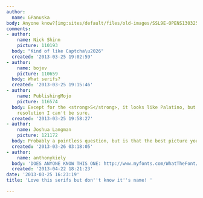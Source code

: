 ```yaml
---
author:
  name: GPanuska
body: Anyone know?[img:sites/default/files/old-images/SSL9E-OPENS13032511480_4312.jpg]
comments:
- author:
    name: Nick Shinn
    picture: 110193
  body: "Kind of like Captcha\u2026"
  created: '2013-03-25 19:02:59'
- author:
    name: bojev
    picture: 110659
  body: What serifs?
  created: '2013-03-25 19:15:46'
- author:
    name: PublishingMojo
    picture: 116574
  body: Except for the <strong>S</strong>, it looks like Palatino, but at this low
    resolution I can't be sure.
  created: '2013-03-25 19:58:27'
- author:
    name: Joshua Langman
    picture: 121172
  body: Probably a pointless question, but is that the best picture you've got?
  created: '2013-03-26 03:18:05'
- author:
    name: anthonykiely
  body: 'DOES ANYONE KNOW THIS ONE: http://www.myfonts.com/WhatTheFont/forum/case/584227/'
  created: '2013-04-22 18:21:23'
date: '2013-03-25 16:23:19'
title: 'Love this serifs but don''t know it''s name! '

---
```

